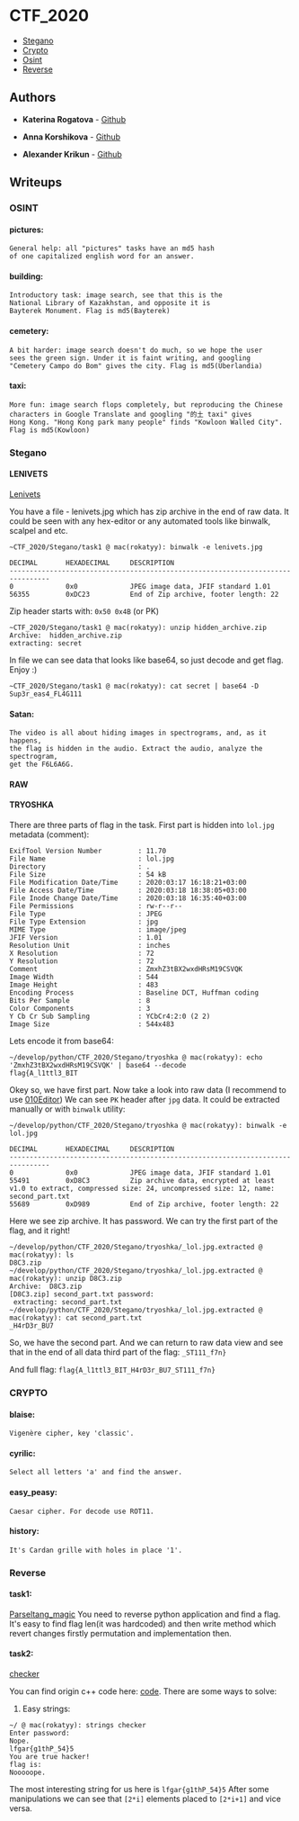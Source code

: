 # CTF_2020

* [Stegano](https://github.com/rokatyy/CTF_2020/tree/master/Stegano) 
* [Crypto](https://github.com/rokatyy/CTF_2020/tree/master/Crypto) 
* [Osint](https://github.com/rokatyy/CTF_2020/tree/master/Osint)
* [Reverse](https://github.com/rokatyy/CTF_2020/tree/master/Reverse)
 

## Authors

* **Katerina Rogatova** - [Github](https://github.com/rokatyy)

* **Anna Korshikova** - [Github](https://github.com/annkooo)

* **Alexander Krikun** - [Github](https://github.com/krikun98)

## Writeups

### OSINT
#### pictures:
    General help: all "pictures" tasks have an md5 hash 
    of one capitalized english word for an answer.
    
#### building:
    Introductory task: image search, see that this is the 
    National Library of Kazakhstan, and opposite it is
    Bayterek Monument. Flag is md5(Bayterek) 
    
#### cemetery:
    A bit harder: image search doesn't do much, so we hope the user 
    sees the green sign. Under it is faint writing, and googling
    "Cemetery Campo do Bom" gives the city. Flag is md5(Uberlandia)
    
#### taxi:
    More fun: image search flops completely, but reproducing the Chinese
    characters in Google Translate and googling "的土 taxi" gives 
    Hong Kong. "Hong Kong park many people" finds "Kowloon Walled City". 
    Flag is md5(Kowloon)

### Stegano
#### LENIVETS

[Lenivets](https://github.com/rokatyy/CTF_2020/tree/master/Stegano/Lenivets)


  You have a file - lenivets.jpg which has zip archive in the end of raw data. It could be seen with any hex-editor or any       automated tools like binwalk, scalpel and etc.

  ```
  ~CTF_2020/Stegano/task1 @ mac(rokatyy): binwalk -e lenivets.jpg 

  DECIMAL       HEXADECIMAL     DESCRIPTION
  --------------------------------------------------------------------------------
  0             0x0             JPEG image data, JFIF standard 1.01
  56355         0xDC23          End of Zip archive, footer length: 22
  ```

   Zip header starts with: ```0x50 0x4B``` (or PK)
  ```
  ~CTF_2020/Stegano/task1 @ mac(rokatyy): unzip hidden_archive.zip 
Archive:  hidden_archive.zip
 extracting: secret     
 ```
 In file we can see data that looks like base64, so just decode and get flag. Enjoy :)
 
```
~CTF_2020/Stegano/task1 @ mac(rokatyy): cat secret | base64 -D
Sup3r_eas4_FL4G111
```


#### Satan:
    The video is all about hiding images in spectrograms, and, as it happens,
    the flag is hidden in the audio. Extract the audio, analyze the spectrogram,
    get the F6L6A6G.

#### RAW

#### TRYOSHKA

There are three parts of flag in the task.
First part is hidden into `lol.jpg` metadata (comment):
```~/develop/python/CTF_2020/Stegano/tryoshka @ mac(rokatyy): exiftool lol.jpg 
ExifTool Version Number         : 11.70
File Name                       : lol.jpg
Directory                       : .
File Size                       : 54 kB
File Modification Date/Time     : 2020:03:17 16:18:21+03:00
File Access Date/Time           : 2020:03:18 18:38:05+03:00
File Inode Change Date/Time     : 2020:03:18 16:35:40+03:00
File Permissions                : rw-r--r--
File Type                       : JPEG
File Type Extension             : jpg
MIME Type                       : image/jpeg
JFIF Version                    : 1.01
Resolution Unit                 : inches
X Resolution                    : 72
Y Resolution                    : 72
Comment                         : ZmxhZ3tBX2wxdHRsM19CSVQK
Image Width                     : 544
Image Height                    : 483
Encoding Process                : Baseline DCT, Huffman coding
Bits Per Sample                 : 8
Color Components                : 3
Y Cb Cr Sub Sampling            : YCbCr4:2:0 (2 2)
Image Size                      : 544x483
```
Lets encode it from base64:
```
~/develop/python/CTF_2020/Stegano/tryoshka @ mac(rokatyy): echo 'ZmxhZ3tBX2wxdHRsM19CSVQK' | base64 --decode
flag{A_l1ttl3_BIT
```
Okey so, we have first part.
Now take a look into raw data (I recommend to use [010Editor](https://www.sweetscape.com/download/010editor/))
We can see `PK` header after `jpg` data. It could be extracted manually or with `binwalk` utility:
```
~/develop/python/CTF_2020/Stegano/tryoshka @ mac(rokatyy): binwalk -e lol.jpg 

DECIMAL       HEXADECIMAL     DESCRIPTION
--------------------------------------------------------------------------------
0             0x0             JPEG image data, JFIF standard 1.01
55491         0xD8C3          Zip archive data, encrypted at least v1.0 to extract, compressed size: 24, uncompressed size: 12, name: second_part.txt
55689         0xD989          End of Zip archive, footer length: 22

```
Here we see zip archive. It has password. We can try the first part of the flag, and it right!
```
~/develop/python/CTF_2020/Stegano/tryoshka/_lol.jpg.extracted @ mac(rokatyy): ls
D8C3.zip
~/develop/python/CTF_2020/Stegano/tryoshka/_lol.jpg.extracted @ mac(rokatyy): unzip D8C3.zip 
Archive:  D8C3.zip
[D8C3.zip] second_part.txt password: 
 extracting: second_part.txt         
~/develop/python/CTF_2020/Stegano/tryoshka/_lol.jpg.extracted @ mac(rokatyy): cat second_part.txt 
_H4rD3r_BU7
```
So, we have the second part. And we can return to raw data view and see that in the end of all data third part of the flag:
`_ST111_f7n}`

And full flag: `flag{A_l1ttl3_BIT_H4rD3r_BU7_ST111_f7n}`

### CRYPTO
#### blaise:
    Vigenère cipher, key 'classic'.
    
#### cyrilic:
    Select all letters 'a' and find the answer.

#### easy_peasy:
    Caesar cipher. For decode use ROT11.
    
#### history:
    It's Cardan grille with holes in place '1'.
    
### Reverse
#### task1:

[Parseltang_magic](https://github.com/rokatyy/CTF_2020/tree/master/Reverse/Parseltang_magic)
You need to reverse python application and find a flag.
It's easy to find flag len(it was hardcoded) and then write method which revert changes firstly permutation and implementation then.

#### task2:
[checker](https://github.com/rokatyy/CTF_2020/tree/master/Reverse/checker)

You can find origin c++ code here: [code](https://github.com/rokatyy/CTF_2020/blob/master/Reverse/checker/easy_checker.cpp).
There are some ways to solve:
1. Easy strings:
  ```
~/ @ mac(rokatyy): strings checker 
Enter password:
Nope.
lfgar{g1thP_54}5
You are true hacker!
flag is: 
Nooooope.
  ```
  
  The most interesting string for us here is ```lfgar{g1thP_54}5```
  After some manipulations we can see that ```[2*i]``` elements placed to ```[2*i+1]``` and vice versa.

